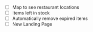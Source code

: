 - [ ] Map to see restaurant locations
- [ ] Items left in stock
- [ ] Automatically remove expired items
- [ ] New Landing Page
